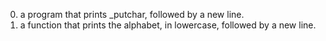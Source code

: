 0.  a program that prints _putchar, followed by a new line.
1. a function that prints the alphabet, in lowercase, followed by a new line.
